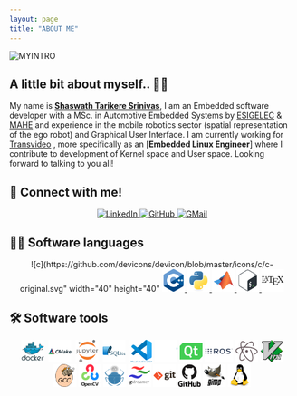 ```yaml
---
layout: page
title: "ABOUT ME"
---
```


![MYINTRO](https://readme-typing-svg.herokuapp.com/?lines=Hello,+there!+👋;This+is+Shaswath...;I+am+an+Embedded+Developer;Nice+to+meet+you!&center=true&size=25)

## A little bit about myself.. 👋😄

My name is [**Shaswath Tarikere Srinivas**][linkedin], I am an Embedded software developer with a MSc. in Automotive Embedded Systems by [ESIGELEC][esigelec] & [MAHE][mahe] and experience in the mobile robotics sector (spatial representation of the ego robot) and Graphical User Interface. I am currently working for [Transvideo][transvideo] , more specifically as an [**Embedded Linux Engineer**] where I contribute to development of Kernel space and User space. Looking forward to talking to you all!

## :handshake: Connect with me!

<div align=center>
  <a href="https://www.linkedin.com/in/shaswath-ts-98ab74210/">
    <img src="https://img.shields.io/badge/LinkedIn-0077B5?style=for-the-badge&logo=linkedin&logoColor=white" title="LinkedIn"/>
  </a>
  <a href="https://www.github.com/shaswathts">
  <img src="https://img.shields.io/badge/GitHub-100000?style=for-the-badge&logo=github&logoColor=white" title="GitHub"/>
  </a>
  <a href="mailto:shaswathts@gmail.com">
    <img src="https://img.shields.io/badge/Gmail-D14836?style=for-the-badge&logo=gmail&logoColor=white" title="GMail"/>
  </a>
</div>

## :man_technologist: Software languages

<div align=center>
    ![c](https://github.com/devicons/devicon/blob/master/icons/c/c-original.svg" width="40" height="40"
  <a href="https://cplusplus.com/">
    <img src="https://github.com/devicons/devicon/blob/master/icons/cplusplus/cplusplus-original.svg" title="C++" alt="C++" width="40" height="40"/>
  </a>
  <a href="https://www.python.org/">
    <img src="https://github.com/devicons/devicon/blob/master/icons/python/python-original.svg" title="Python" alt="Python" width="40" height="40"/>
  </a>
  <a href="https://www.mathworks.com/products/matlab.html">
    <img src="https://github.com/devicons/devicon/blob/master/icons/matlab/matlab-original.svg" title="Matlab" alt="Matlab" width="40" height="40"/>
  </a>
  <a href="https://www.gnu.org/software/bash/">
    <img src="https://github.com/devicons/devicon/blob/master/icons/bash/bash-original.svg" title="Bash" alt="Bash" width="40" height="40"/>
  </a>
  <a href="https://www.latex-project.org/">
    <img src="https://github.com/devicons/devicon/blob/master/icons/latex/latex-original.svg" title="LaTeX" alt="LaTeX" width="40" height="40"/>
  </a> 
</div>

## :hammer_and_wrench: Software tools

<div align=center>
  <img src="https://github.com/devicons/devicon/blob/master/icons/docker/docker-original-wordmark.svg" title="Docker"  alt="Docker" width="40" height="40"/>&nbsp;
  <img src="https://github.com/devicons/devicon/blob/master/icons/cmake/cmake-original-wordmark.svg" title="CMake" alt="CMake" width="40" height="40"/>&nbsp;
  <img src="https://github.com/devicons/devicon/blob/master/icons/jupyter/jupyter-original-wordmark.svg" title="Jupyter" alt="Jupyter" width="40" height="40"/>&nbsp;
  <img src="https://github.com/devicons/devicon/blob/master/icons/sqlite/sqlite-original-wordmark.svg" title="Sqlite"  alt="Sqlite" width="40" height="40"/>&nbsp;
  <img src="https://github.com/devicons/devicon/blob/master/icons/vscode/vscode-original-wordmark.svg" title="VSCode" **alt="VSCode" width="40" height="40"/>
  <img src="https://github.com/shaswathts/shaswathts/blob/master/YoctoProject_Logo_RGB_White_small.svg" title="yocto" **alt="yocto" width="40" height="40"/>
  <img src="https://github.com/devicons/devicon/blob/master/icons/qt/qt-original.svg" title="qt" **alt="qt" width="40" height="40"/>
  <img src="https://github.com/devicons/devicon/blob/develop/icons/ros/ros-original-wordmark.svg" title="ros" **alt="ros" width="50" height="40"/>
  <img src="https://github.com/devicons/devicon/blob/master/icons/atom/atom-original.svg" title="atom" **alt="atom" width="40" height="40"/>
  <img src="https://github.com/devicons/devicon/blob/master/icons/vim/vim-original.svg" title="vim" **alt="vim" width="40" height="40"/>
  <img src="https://github.com/devicons/devicon/blob/master/icons/gcc/gcc-original.svg" title="gcc" **alt="gcc" width="40" height="40"/>
  <img src="https://github.com/devicons/devicon/blob/master/icons/opencv/opencv-original-wordmark.svg" title="OpenCV" **alt="OpenCV" width="40" height="40"/>
  <img src="https://github.com/shaswathts/shaswathts/blob/master/Cairo_banner_closeup.svg.png" title="Cairo" **alt="Cairo" width="40" height="40"/>
  <img src="https://github.com/shaswathts/shaswathts/blob/master/gstreamer.png" title="gstreamer" **alt="gstreamer" width="40" height="40"/>
  <img src="https://github.com/devicons/devicon/blob/master/icons/git/git-original-wordmark.svg" title="Git" **alt="Git" width="40" height="40"/>
  <img src="https://github.com/devicons/devicon/blob/master/icons/github/github-original-wordmark.svg" title="GitHub" **alt="GitHub" width="40" height="40"/>
  <img src="https://github.com/devicons/devicon/blob/master/icons/gimp/gimp-original-wordmark.svg" title="gimp" **alt="gimp" width="40" height="40"/>
  <img src="https://github.com/devicons/devicon/blob/master/icons/linux/linux-original.svg" title="linux" **alt="linux" width="40" height="40"/>
</div>


[esigelec]: https://www.esigelec.fr/fr
[mahe]: https://manipal.edu/msis.html
[transvideo]: https://www.transvideo.eu/
[linkedin]: https://www.linkedin.com/in/shaswath-ts-98ab74210/
